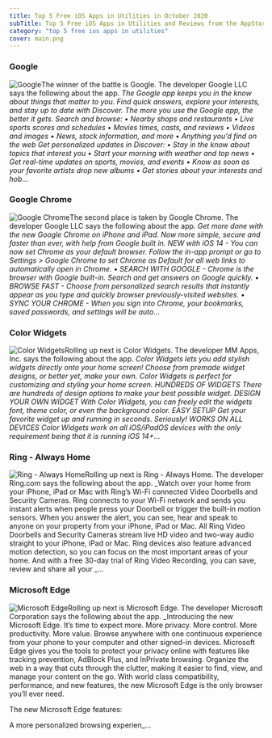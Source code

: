 ```yaml
---
title: Top 5 Free iOS Apps in Utilities in October 2020
subTitle: Top 5 Free iOS Apps in Utilities and Reviews from the AppStore in October 2020.
category: "top 5 free ios apps in utilities"
cover: main.png
---
```


### Google

![Google](https://is3-ssl.mzstatic.com/image/thumb/Purple114/v4/bc/09/33/bc0933e0-cbf6-365d-e05d-6a4a12913e1c/logo_gsa_ios_color-0-0-1x_U007emarketing-0-0-0-6-0-0-sRGB-0-0-0-GLES2_U002c0-512MB-85-220-0-0.png/100x100bb.png)The winner of the battle is Google. The developer Google LLC says the following about the app. _The Google app keeps you in the know about things that matter to you. Find quick answers, explore your interests, and stay up to date with Discover. The more you use the Google app, the better it gets.  Search and browse: • Nearby shops and restaurants • Live sports scores and schedules • Movies times, casts, and reviews • Videos and images • News, stock information, and more • Anything you’d find on the web  Get personalized updates in Discover: • Stay in the know about topics that interest you • Start your morning with weather and top news • Get real-time updates on sports, movies, and events • Know as soon as your favorite artists drop new albums • Get stories about your interests and hob_...

### Google Chrome

![Google Chrome](https://is1-ssl.mzstatic.com/image/thumb/Purple124/v4/ed/09/98/ed099869-c753-44f8-423f-b61fe8dab3c8/AppIcon-0-0-1x_U007emarketing-0-0-0-6-0-0-sRGB-0-0-0-GLES2_U002c0-512MB-85-220-0-0.png/100x100bb.png)The second place is taken by Google Chrome. The developer Google LLC says the following about the app. _Get more done with the new Google Chrome on iPhone and iPad. Now more simple, secure and faster than ever, with help from Google built in.  NEW with iOS 14 - You can now set Chrome as your default browser. Follow the in-app prompt or go to Settings > Google Chrome to set Chrome as Default for all web links to automatically open in Chrome.   • SEARCH WITH GOOGLE - Chrome is the browser with Google built-in. Search and get answers on Google quickly.   • BROWSE FAST - Choose from personalized search results that instantly appear as you type and quickly browser previously-visited websites.  • SYNC YOUR CHROME - When you sign into Chrome, your bookmarks, saved passwords, and settings will be auto_...

### Color Widgets

![Color Widgets](https://is4-ssl.mzstatic.com/image/thumb/Purple114/v4/8f/b6/72/8fb672e1-13bc-378c-2e87-3a98c8688792/AppIcon-1x_U007emarketing-0-7-0-sRGB-85-220.png/100x100bb.png)Rolling up next is Color Widgets. The developer MM Apps, Inc. says the following about the app. _Color Widgets lets you add stylish widgets directly onto your home screen! Choose from premade widget designs, or better yet, make your own. Color Widgets is perfect for customizing and styling your home screen.  HUNDREDS OF WIDGETS There are hundreds of design options to make your best possible widget.  DESIGN YOUR OWN WIDGET With Color Widgets, you can freely edit the widgets font, theme color, or even the background color.  EASY SETUP Get your favorite widget up and running in seconds. Seriously!  WORKS ON ALL DEVICES Color Widgets work on all iOS/iPadOS devices with the only requirement being that it is running iOS 14+_...

### Ring - Always Home

![Ring - Always Home](https://is2-ssl.mzstatic.com/image/thumb/Purple114/v4/a7/1c/ff/a71cff78-2902-4808-1acb-ce45d46a3c2d/AppIcon-NH-0-0-1x_U007emarketing-0-0-0-10-0-0-sRGB-0-0-0-GLES2_U002c0-512MB-85-220-0-0.png/100x100bb.png)Rolling up next is Ring - Always Home. The developer Ring.com says the following about the app. _Watch over your home from your iPhone, iPad or Mac with Ring’s Wi-Fi connected Video Doorbells and Security Cameras.   Ring connects to your Wi-Fi network and sends you instant alerts when people press your Doorbell or trigger the built-in motion sensors. When you answer the alert, you can see, hear and speak to anyone on your property from your iPhone, iPad or Mac.   All Ring Video Doorbells and Security Cameras stream live HD video and two-way audio straight to your iPhone, iPad or Mac. Ring devices also feature advanced motion detection, so you can focus on the most important areas of your home. And with a free 30-day trial of Ring Video Recording, you can save, review and share all your _...

### Microsoft Edge

![Microsoft Edge](https://is3-ssl.mzstatic.com/image/thumb/Purple114/v4/db/b3/60/dbb360e6-987c-302f-311d-0c8bb64af90a/AppIcon-0-0-1x_U007emarketing-0-0-0-7-0-0-sRGB-0-0-0-GLES2_U002c0-512MB-85-220-0-0.png/100x100bb.png)Rolling up next is Microsoft Edge. The developer Microsoft Corporation says the following about the app. _Introducing the new Microsoft Edge. It’s time to expect more. More privacy. More control. More productivity. More value. Browse anywhere with one continuous experience from your phone to your computer and other signed-in devices. Microsoft Edge gives you the tools to protect your privacy online with features like tracking prevention, AdBlock Plus, and InPrivate browsing. Organize the web in a way that cuts through the clutter, making it easier to find, view, and manage your content on the go. With world class compatibility, performance, and new features, the new Microsoft Edge is the only browser you’ll ever need.   The new Microsoft Edge features:   A more personalized browsing experien_...

